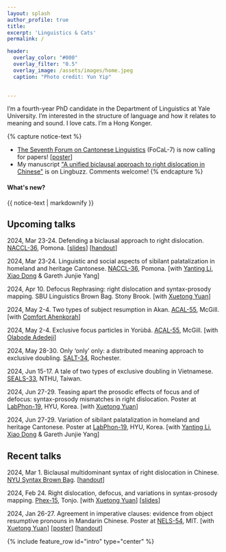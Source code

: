 ```yaml
---
layout: splash
author_profile: true
title:
excerpt: 'Linguistics & Cats'
permalink: /

header:
  overlay_color: "#000"
  overlay_filter: "0.5"
  overlay_image: /assets/images/home.jpeg
  caption: "Photo credit: Yun Yip"

  
---
```


I’m a fourth-year PhD candidate in the Department of Linguistics at Yale University. I’m interested in the structure of language and how it relates to meaning and sound. I love cats. I’m a Hong Konger.


{% capture notice-text %}
* [The Seventh Forum on Cantonese Linguistics](https://focalhongkong.wordpress.com/) (FoCaL-7) is now calling for papers! [[poster](https://drive.google.com/file/d/1rEZBa4nSAICLeXZbML1MOAJBPpsAMSlf/view)]
* My manuscript ["A unified biclausal approach to right dislocation in Chinese"](https://lingbuzz.net/lingbuzz/007912) is on Lingbuzz. Comments welcome!
{% endcapture %}

<div class="notice--info">
  <h4 class="no_toc">What's new?</h4>
  {{ notice-text | markdownify }}
</div>


## Upcoming talks

2024, Mar 23-24. Defending a biclausal approach to right dislocation. [NACCL-36](https://www.pomona.edu/naccl-36), Pomona. [[slides](https://kafai-yip.github.io/assets/docs/RD_biclausal_NACCL-36_slides.pdf)] [[handout](https://kafai-yip.github.io/assets/docs/RD_biclausal_NACCL-36_handout.pdf)]

2024, Mar 23-24. Linguistic and social aspects of sibilant palatalization in homeland and heritage Cantonese. [NACCL-36](https://www.pomona.edu/naccl-36), Pomona. [with [Yanting Li](https://sites.google.com/uci.edu/yantingli/home), [Xiao Dong](https://ealc.indiana.edu/people/dong-xiao.html) & Gareth Junjie Yang]

2024, Apr 10. Defocus Rephrasing: right dislocation and syntax-prosody mapping. SBU Linguistics Brown Bag. Stony Brook. [with [Xuetong Yuan](https://kathyuan28.github.io/)] 

2024, May 2-4. Two types of subject resumption in Akan. [ACAL-55](https://acal55.mull-lab.org/), McGill. [with [Comfort Ahenkorah](https://ling.yale.edu/people/comfort-ahenkorah)] 

2024, May 2-4. Exclusive focus particles in Yorùbá. [ACAL-55](https://acal55.mull-lab.org/), McGill. [with [
Olabode Adedeji](https://ling.yale.edu/people/olabode-adedeji)] 

2024, May 28-30. Only ‘only’ only: a distributed meaning approach to exclusive doubling. [SALT-34](https://saltconf.github.io/salt34/), Rochester. 

2024, Jun 15-17. A tale of two types of exclusive doubling in Vietnamese. [SEALS-33](https://sites.google.com/view/seals33/home), NTHU, Taiwan.

2024, Jun 27-29. Teasing apart the prosodic effects of focus and of defocus: syntax-prosody mismatches in right dislocation. Poster at [LabPhon-19](https://labphon.org/labphon19/home), HYU, Korea. [with [Xuetong Yuan](https://kathyuan28.github.io/)]

2024, Jun 27-29. Variation of sibilant palatalization in homeland and heritage Cantonese. Poster at [LabPhon-19](https://labphon.org/labphon19/home), HYU, Korea. [with [Yanting Li](https://sites.google.com/uci.edu/yantingli/home), [Xiao Dong](https://ealc.indiana.edu/people/dong-xiao.html) & Gareth Junjie Yang]

## Recent talks

2024, Mar 1. Biclausal multidominant syntax of right dislocation in Chinese. [NYU Syntax Brown Bag](https://sites.google.com/a/nyu.edu/nyusyntaxbrownbag/schedule?authuser=0). [[handout](https://kafai-yip.github.io/assets/docs/RD_multi_NYU_handout.pdf)]

2024, Feb 24. Right dislocation, defocus, and variations in syntax-prosody mapping. [Phex-15](https://toki482.wixsite.com/website-2), Tonjo. [with [Xuetong Yuan](https://kathyuan28.github.io/)] [[slides](https://kafai-yip.github.io/assets/docs/RD_defocus_slides.pdf)]

2024, Jan 26-27. Agreement in imperative clauses: evidence from object resumptive pronouns in Mandarin Chinese. Poster at [NELS-54](https://nels54.mit.edu/), MIT. [with [Xuetong Yuan](https://kathyuan28.github.io/)]  [[poster](http://nels54.mit.edu/sites/default/files/documents/yip-yuan-poster.pdf)] [[handout](https://kafai-yip.github.io/assets/docs/imperative_NELS-54_handout.pdf)]


{% include feature_row id="intro" type="center" %}
